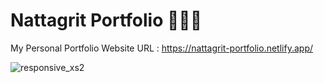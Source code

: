 # Nattagrit Portfolio 👨🏻‍💻
My Personal Portfolio Website 
URL : https://nattagrit-portfolio.netlify.app/

![responsive_xs2](https://github.com/Basicbay/Portfolio-Website/assets/151770227/e2a4d506-08b8-4807-810d-7de8ec426e88)
